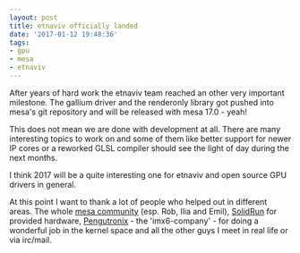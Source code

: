 ```yaml
---
layout: post
title: etnaviv officially landed
date: '2017-01-12 19:48:36'
tags:
- gpu
- mesa
- etnaviv
---
```


After years of hard work the etnaviv team reached an other very important milestone. The gallium driver and the renderonly library got pushed into mesa's git repository and will be released with mesa 17.0 - yeah!

This does not mean we are done with development at all. There are many interesting topics to work on and some of them like better support for newer IP cores or a reworked GLSL compiler should see the light of day during the next months.

I think 2017 will be a quite interesting one for etnaviv and open source GPU drivers in general.

At this point I want to thank a lot of people who helped out in different areas. The whole [mesa community](http://www.mesa3d.org) (esp. Rob, Ilia and Emil), [SolidRun](https://www.solid-run.com/) for provided hardware, [Pengutronix](http://www.pengutronix.com) - the 'imx6-company' - for doing a wonderful job in the kernel space and all the other guys I meet in real life or via irc/mail.